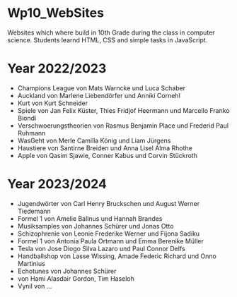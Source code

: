 # Wp10_WebSites
Websites which where build in 10th Grade during the class in computer science.
Students learnd HTML, CSS and simple tasks in JavaScript.
# Year 2022/2023
* Champions League von Mats Warncke und Luca Schaber
* Auckland von Marlene Liebendörfer und Anniki Cornehl
* Kurt von Kurt Schneider
* Spiele von Jan Felix Küster, Thies Fridjof Heermann und Marcello Franko Biondi
* Verschwoerungstheorien von Rasmus Benjamin Place und Frederid Paul Ruhmann
* WasGeht von Merle Camilla König und Liam Jürgens
* Haustiere von Santirne Breiden und Anna Lisel Alma Rhothe
* Apple von Qasim Sjawie, Conner Kabus und Corvin Stückroth

# Year 2023/2024
* Jugendwörter von Carl Henry Bruckschen und August Werner Tiedemann
* Formel 1 von Amelie Ballnus und Hannah Brandes
* Musiksamples von Johannes Schürer und Jonas Otto
* Schizophrenie von Leonie Frederike Werner und Fijona Sadiku
* Formel 1 von Antonia Paula Ortmann und Emma Berenike Müller
* Tesla von Jose Diogo Silva Lazaro und Paul Connor Delfs
* Handballshop von Lasse Wissing, Amade Federic Richard und Onno Martinius
* Echotunes von Johannes Schürer
* von Hami Alasdair Gordon, Tim Haseloh
* Vynil von ...
